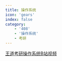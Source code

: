 ```yaml
---
title: 操作系统
icon: 'gears'
index: false
category: 
    - '408'
    - '操作系统'
    - 考研
---
```


[王道考研操作系统B站视频](https://www.bilibili.com/video/BV1YE411D7nH?vd_source=3752f141b85e00ce7277d1e25b9fa892)

<Catalog />